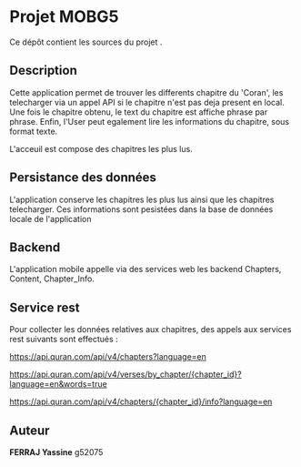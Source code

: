# Projet MOBG5

Ce dépôt contient les sources du projet <Lecture Coran>.

## Description

Cette application permet de trouver les differents chapitre du 'Coran', les telecharger via un appel API si le chapitre n'est pas deja present en local. Une fois le chapitre obtenu, le text du chapitre est affiche phrase par phrase. 
Enfin, l'User peut egalement lire les informations du chapitre, sous format texte.

L'acceuil est compose des chapitres les plus lus.

## Persistance des données

L'application conserve les chapitres les plus lus ainsi que les chapitres telecharger. Ces informations sont pesistées dans la base de données locale de l'application


## Backend

L'application mobile appelle via des services web les backend Chapters, Content, Chapter_Info.

## Service rest

Pour collecter les données relatives aux chapitres, des appels aux services rest suivants sont effectués :

https://api.quran.com/api/v4/chapters?language=en

https://api.quran.com/api/v4/verses/by_chapter/{chapter_id}?language=en&words=true

https://api.quran.com/api/v4/chapters/{chapter_id}/info?language=en

## Auteur

**FERRAJ Yassine** g52075
